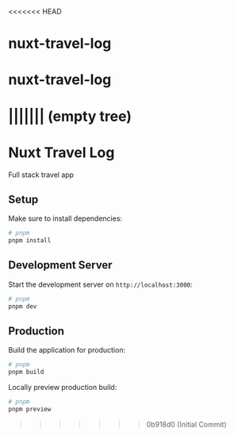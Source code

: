 <<<<<<< HEAD
# nuxt-travel-log
# nuxt-travel-log
||||||| (empty tree)
=======
# Nuxt Travel Log
Full stack travel app

## Setup

Make sure to install dependencies:

```bash
# pnpm
pnpm install

```

## Development Server

Start the development server on `http://localhost:3000`:

```bash
# pnpm
pnpm dev
```

## Production

Build the application for production:

```bash
# pnpm
pnpm build
```

Locally preview production build:

```bash
# pnpm
pnpm preview
```
>>>>>>> 0b918d0 (Initial Commit)
